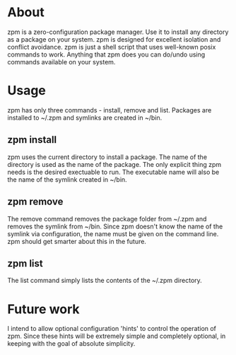 # About

zpm is a zero-configuration package manager. Use it to install any directory as a package on your system.
zpm is designed for excellent isolation and conflict avoidance. zpm is just a shell script that uses
well-known posix commands to work. Anything that zpm does you can do/undo using commands available
on your system.

# Usage

zpm has only three commands - install, remove and list. Packages are installed to ~/.zpm
and symlinks are created in ~/bin.

## zpm install

zpm uses the current directory to install a package. The name of the directory is used as
the name of the package. The only explicit thing zpm needs is the desired exectuable to 
run. The executable name will also be the name of the symlink created in ~/bin.

## zpm remove 

The remove command removes the package folder from ~/.zpm and removes the symlink
from ~/bin. Since zpm doesn't know the name of the symlink via configuration, the 
name must be given on the command line. zpm should get smarter about this in the future.

## zpm list 

The list command simply lists the contents of the ~/.zpm directory.

# Future work

I intend to allow optional configuration 'hints' to control the operation of zpm. 
Since these hints will be extremely simple and completely optional, in keeping
with the goal of absolute simplicity.


